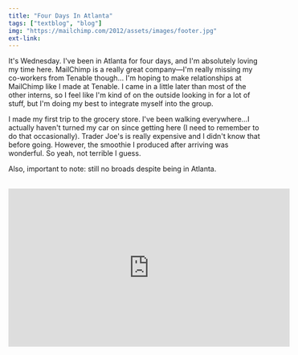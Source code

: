 ```yaml
---
title: "Four Days In Atlanta"
tags: ["textblog", "blog"]
img: "https://mailchimp.com/2012/assets/images/footer.jpg"
ext-link:
---
```


It's Wednesday. I've been in Atlanta for four days, and I'm absolutely loving my time here. MailChimp is a really great company&mdash;I'm really missing my co-workers from Tenable though... I'm hoping to make relationships at MailChimp like I made at Tenable. I came in a little later than most of the other interns, so I feel like I'm kind of on the outside looking in for a lot of stuff, but I'm doing my best to integrate myself into the group.

I made my first trip to the grocery store. I've been walking everywhere...I actually haven't turned my car on since getting here (I need to remember to do that occasionally). Trader Joe's is really expensive and I didn't know that before going. However, the smoothie I produced after arriving was wonderful. So yeah, not terrible I guess.

Also, important to note: still no broads despite being in Atlanta.

<br>

<iframe width="560" height="315" src="https://www.youtube.com/embed/E5ONTXHS2mM" frameborder="0" allowfullscreen></iframe>
